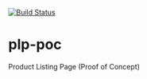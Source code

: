 [![Build Status](https://travis-ci.org/gerisztein/plp-poc.svg?branch=master)](https://travis-ci.org/gerisztein/plp-poc)

# plp-poc
Product Listing Page (Proof of Concept)
